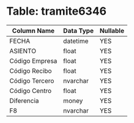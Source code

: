 # Table: tramite6346

| Column Name | Data Type | Nullable |
|-------------|-----------|----------|
| FECHA | datetime | YES |
| ASIENTO | float | YES |
| Código Empresa | float | YES |
| Código Recibo | float | YES |
| Código Tercero | nvarchar | YES |
| Código Centro | float | YES |
| Diferencia | money | YES |
| F8 | nvarchar | YES |
